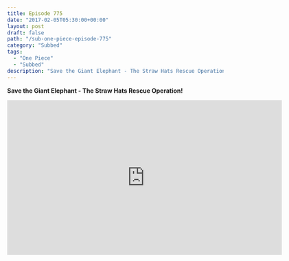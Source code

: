 ```yaml
---
title: Episode 775
date: "2017-02-05T05:30:00+00:00"
layout: post
draft: false
path: "/sub-one-piece-episode-775"
category: "Subbed"
tags:
  - "One Piece"
  - "Subbed"
description: "Save the Giant Elephant - The Straw Hats Rescue Operation!"
---
```


**Save the Giant Elephant - The Straw Hats Rescue Operation!**

<iframe width="640" height="360" src="https://www.rapidvideo.com/e/G6FRPGVNCH" frameborder="0" marginwidth=0 marginheight=0 scrolling=no allowfullscreen></iframe>


